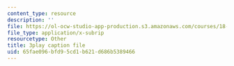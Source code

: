 ```yaml
---
content_type: resource
description: ''
file: https://ol-ocw-studio-app-production.s3.amazonaws.com/courses/18-01sc-single-variable-calculus-fall-2010/65fae096bfd95cd1b621d686b5389466_wOHrNt9ScYs.vtt
file_type: application/x-subrip
resourcetype: Other
title: 3play caption file
uid: 65fae096-bfd9-5cd1-b621-d686b5389466
---
```

